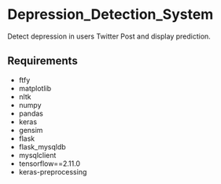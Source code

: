 # Depression_Detection_System
Detect depression in users Twitter Post and display prediction.
## Requirements

- ftfy
- matplotlib
- nltk
- numpy
- pandas
- keras
- gensim
- flask
- flask_mysqldb
- mysqlclient
- tensorflow==2.11.0
- keras-preprocessing
